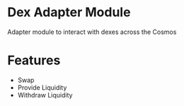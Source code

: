 # Dex Adapter Module

Adapter module to interact with dexes across the Cosmos

# Features
- Swap
- Provide Liquidity
- Withdraw Liquidity
